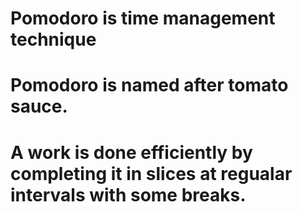 # Pomodoro is time management technique
# Pomodoro is named after tomato sauce.
# A work is done efficiently by completing it in slices at regualar intervals with some breaks.

